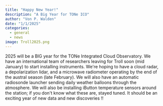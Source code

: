 ```yaml
---
title: "Happy New Year!"
description: "A Big Year for TONe ICO"
author: "Von P. Walden"
date: "1/1/2025"
categories:
  - general
  - news
image: Troll2025.png
---
```


2025 will be a BIG year for the TONe Integrated Cloud Observatory. 
We have an international team of researchers leaving for Troll soon (mid January) to start installing
instruments. We're hoping to have a cloud radar, a depolarization lidar, and a microwave radiometer
operating by the end of the austral season (late February). We will also have an automatic radiosonde
launcher sending daily weather balloons through the atmosphere. We will also be installing iButton
temperature sensors around the station; if you don't know what these are, stayed tuned. 
It should be an exciting year of new data and new discoveries !!